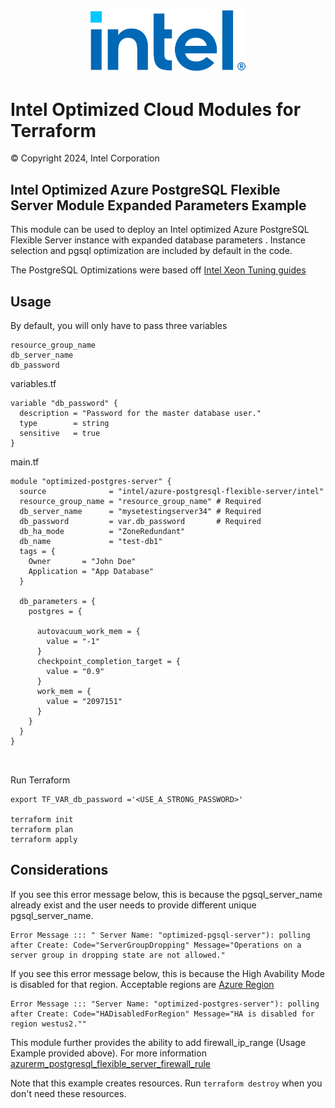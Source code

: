 <p align="center">
  <img src="https://github.com/intel/terraform-intel-azure-postgresql-flexible-server/blob/main/images/logo-classicblue-800px.png?raw=true" alt="Intel Logo" width="250"/>
</p>

# Intel Optimized Cloud Modules for Terraform

© Copyright 2024, Intel Corporation

## Intel Optimized Azure PostgreSQL Flexible Server Module Expanded Parameters Example

This module can be used to deploy an Intel optimized Azure PostgreSQL Flexible Server instance with expanded database parameters .
Instance selection and pgsql optimization are included by default in the code.

The PostgreSQL Optimizations were based off [Intel Xeon Tuning guides](<https://www.intel.com/content/www/us/en/developer/articles/guide/open-source-database-tuning-guide-on-xeon-systems.html>)

## Usage

By default, you will only have to pass three variables

```hcl
resource_group_name    
db_server_name       
db_password         
```

variables.tf

```hcl
variable "db_password" {
  description = "Password for the master database user."
  type        = string
  sensitive   = true
}
```

main.tf

```hcl
module "optimized-postgres-server" {
  source              = "intel/azure-postgresql-flexible-server/intel"
  resource_group_name = "resource_group_name" # Required
  db_server_name      = "mysetestingserver34" # Required
  db_password         = var.db_password       # Required
  db_ha_mode          = "ZoneRedundant"
  db_name             = "test-db1"
  tags = {
    Owner       = "John Doe"
    Application = "App Database"
  }

  db_parameters = {
    postgres = {

      autovacuum_work_mem = {
        value = "-1"
      }
      checkpoint_completion_target = {
        value = "0.9"
      }
      work_mem = {
        value = "2097151"
      }
    }
  }
}



```

Run Terraform

```hcl
export TF_VAR_db_password ='<USE_A_STRONG_PASSWORD>'

terraform init  
terraform plan
terraform apply 
```

## Considerations

If you see this error message below, this is because the pgsql_server_name already exist and the user needs to provide different unique pgsql_server_name.

```hcl
Error Message ::: " Server Name: "optimized-pgsql-server"): polling after Create: Code="ServerGroupDropping" Message="Operations on a server group in dropping state are not allowed."
```

If you see this error message below, this is because the High Avability Mode is disabled for that region. Acceptable regions are [Azure Region](<https://learn.microsoft.com/en-us/azure/postgresql/flexible-server/overview#azure-regions>)

```hcl
Error Message ::: "Server Name: "optimized-postgres-server"): polling after Create: Code="HADisabledForRegion" Message="HA is disabled for region westus2.""
```

This module further provides the ability to add firewall_ip_range (Usage Example provided above). For more information [azurerm_postgresql_flexible_server_firewall_rule](<https://registry.terraform.io/providers/hashicorp/azurerm/latest/docs/resources/postgresql_flexible_server_firewall_rule>)

Note that this example creates resources. Run `terraform destroy` when you don't need these resources.
